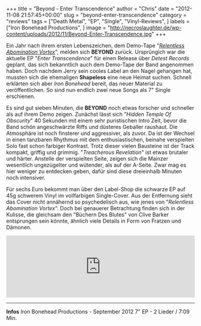+++
title = "Beyond - Enter Transcendence"
author = "Chris"
date = "2012-11-08 21:57:45+00:00"
slug = "beyond-enter-transcendence"
category = "reviews"
tags = ["Death Metal", "EP", "Single", "Vinyl-Reviews", ]
labels = ["Iron Bonehead Productions", ]
image = "http://necroslaughter.de/wp-content/uploads/2012/11/Beyond-Enter-Transcendence.jpg"
+++

Ein Jahr nach ihrem ersten Lebenszeichen, dem Demo-Tape "<a href="http://necroslaughter.de/2011/09/beyond-relentless-abomination-vortex/" title="Beyond – Relentless Abomination Vortex">_Relentless Abomination Vortex_</a>", melden sich **BEYOND** zurück. Ursprüngich war die aktuelle EP "_Enter Transcendence_" für einen Release über _Detest Records_ geplant, das sich bekanntlich auch dem Demo-Tape der Band angenommen haben. Doch nachdem Jerry sein cooles Label an den Nagel gehangen hat, mussten sich die ehemaligen **Shapeless** eine neue Heimat suchen. Schnell erklärten sich aber _Iron Bonehead_ bereit, das neuer Material zu veröffentlichen. So sind nun endlich zwei neue Songs als 7" Single erschienen.

Es sind gut sieben Minuten, die **BEYOND** noch etwas forscher und schneller als auf ihrem Demo zeigen. Zunächst lässt sich "_Hidden Temple Of Obscurity_" 40 Sekunden mit einem sehr puristischen Intro Zeit, bevor die Band schön angeschwärzte Riffs und düsteres Geballer raushaut. Die Atmosphäre ist noch finsterer und aggressiver, als zuvor. Da ist der Wechsel in einen tanzbaren Rhythmus mit dem enthusiastischen, beinahe verspielten Solo fast schon farbiger Kontrast. Trotz dieser vielen Bausteine ist der Track kompakt, griffig und grimmig. "_Treacherous Revelation_" ist etwas brutaler und härter. Anstelle der verspielten Seite, zeigen sich die Mainzer wesentlich ungezügelter und wütender, als auf der A-Seite. Zwar mag es hier weniger zu entdecken geben, dafür sind diese dreieinhalb Minuten noch intensiver.

Für sechs Euro bekommt man über den Label-Shop die schwarze EP auf 45g schwerem Vinyl im vollfarbigen Single-Cover. Aus der Entfernung sieht das Cover nicht annähernd so psychedelisch aus, wie jenes von "_Relentless Abomination Vortex_". Doch bei genauerer Betrachtung finden sich in der Kulisse, die gleichsam den "Büchern Des Blutes" von Clive Barker entsprungen sein könnte, ähnlich viele Details in Form von Fratzen und Dämonen.

<iframe frameborder="no" height="166" scrolling="no" src="http://w.soundcloud.com/player/?url=http%3A%2F%2Fapi.soundcloud.com%2Ftracks%2F58635681&amp;show_artwork=true" width="100%"></iframe>



---
**Infos**
Iron Bonehead Productions - September 2012
7" EP - 2 Lieder / 7:09 Min.
